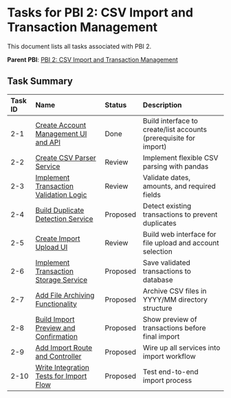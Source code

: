 # Tasks for PBI 2: CSV Import and Transaction Management

This document lists all tasks associated with PBI 2.

**Parent PBI**: [PBI 2: CSV Import and Transaction Management](./prd.md)

## Task Summary

| Task ID | Name | Status | Description |
| :--- | :--- | :---- | :--- |
| 2-1 | [Create Account Management UI and API](./2-1.md) | Done | Build interface to create/list accounts (prerequisite for import) |
| 2-2 | [Create CSV Parser Service](./2-2.md) | Review | Implement flexible CSV parsing with pandas |
| 2-3 | [Implement Transaction Validation Logic](./2-3.md) | Review | Validate dates, amounts, and required fields |
| 2-4 | [Build Duplicate Detection Service](./2-4.md) | Proposed | Detect existing transactions to prevent duplicates |
| 2-5 | [Create Import Upload UI](./2-5.md) | Review | Build web interface for file upload and account selection |
| 2-6 | [Implement Transaction Storage Service](./2-6.md) | Proposed | Save validated transactions to database |
| 2-7 | [Add File Archiving Functionality](./2-7.md) | Proposed | Archive CSV files in YYYY/MM directory structure |
| 2-8 | [Build Import Preview and Confirmation](./2-8.md) | Proposed | Show preview of transactions before final import |
| 2-9 | [Add Import Route and Controller](./2-9.md) | Proposed | Wire up all services into import workflow |
| 2-10 | [Write Integration Tests for Import Flow](./2-10.md) | Proposed | Test end-to-end import process |

